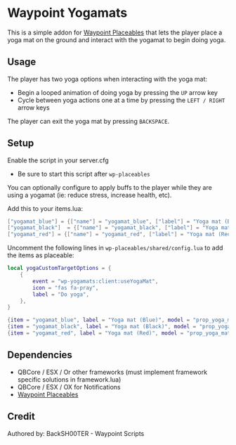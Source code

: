 # Waypoint Yogamats

This is a simple addon for [Waypoint Placeables](https://github.com/WaypointRP/wp-placeables) that lets the player place a yoga mat on the ground and interact with the yogamat to begin doing yoga.

## Usage
The player has two yoga options when interacting with the yoga mat:
- Begin a looped animation of doing yoga by pressing the `UP` arrow key
- Cycle between yoga actions one at a time by pressing the `LEFT / RIGHT` arrow keys

The player can exit the yoga mat by pressing `BACKSPACE`.

## Setup

Enable the script in your server.cfg
- Be sure to start this script after `wp-placeables`

You can optionally configure to apply buffs to the player while they are using a yogamat (ie: reduce stress, increase health, etc).

Add this to your items.lua:
```lua
["yogamat_blue"] = {["name"] = "yogamat_blue", ["label"] = "Yoga mat (Blue)", ["weight"] = 500, ["type"] = "item", ["image"] = "yogamat_blue.png", ["unique"] = false, ["useable"] = true, ["shouldClose"] = true,["combinable"] = nil,   ["description"] = "Yoga is a great way to reduce stress"},
["yogamat_black"]  = {["name"] = "yogamat_black", ["label"] = "Yoga mat (Black)", ["weight"] = 500, ["type"] = "item", ["image"] = "yogamat_black.png", ["unique"] = false, ["useable"] = true, ["shouldClose"] = true,["combinable"] = nil,   ["description"] = "Yoga is a great way to reduce stress"},
["yogamat_red"] = {["name"] = "yogamat_red", ["label"] = "Yoga mat (Red)", ["weight"] = 500, ["type"] = "item", ["image"] = "yogamat_red.png", ["unique"] = false, ["useable"] = true, ["shouldClose"] = true,["combinable"] = nil,   ["description"] = "Yoga is a great way to reduce stress"},
```

Uncomment the following lines in `wp-placeables/shared/config.lua` to add the items as placeable:
```lua
local yogaCustomTargetOptions = {
    {
        event = "wp-yogamats:client:useYogaMat",
        icon = "fas fa-pray",
        label = "Do yoga",
    },
}

{item = "yogamat_blue", label = "Yoga mat (Blue)", model = "prop_yoga_mat_01", isFrozen = true, customTargetOptions = yogaCustomTargetOptions},
{item = "yogamat_black", label = "Yoga mat (Black)", model = "prop_yoga_mat_02", isFrozen = true, customTargetOptions = yogaCustomTargetOptions},
{item = "yogamat_red", label = "Yoga mat (Red)", model = "prop_yoga_mat_03", isFrozen = true, customTargetOptions = yogaCustomTargetOptions},
```

## Dependencies
- QBCore / ESX / Or other frameworks (must implement framework specific solutions in framework.lua)
- QBCore / ESX / OX for Notifications
- [Waypoint Placeables](https://github.com/WaypointRP/wp-placeables)

## Credit
Authored by: BackSH00TER - Waypoint Scripts
